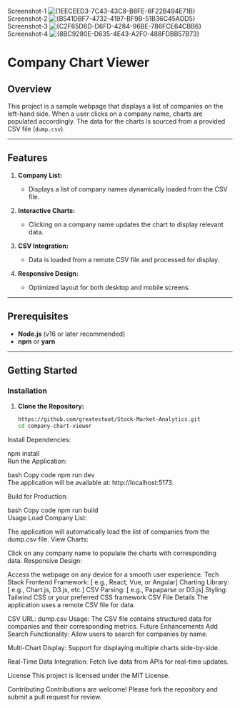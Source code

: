 Screenshot-1
![{1EECEED3-7C43-43C8-B8FE-6F22B494E71B}](https://github.com/user-attachments/assets/ac0b43a0-f036-467e-97f9-85dfa1459d4a)
Screenshot-2
![{B541DBF7-4732-4197-BF9B-51B36C45ADD5}](https://github.com/user-attachments/assets/7a8033bf-f4f3-46e3-ad60-53edcc59d689)
Screenshot-3
![{C2F65D6D-D6FD-4284-96BE-786FCE64CBB6}](https://github.com/user-attachments/assets/a8367253-91c8-4d55-817b-e0670a4260c1)
Screenshot-4
![{8BC9280E-D635-4E43-A2F0-488FDBB57B73}](https://github.com/user-attachments/assets/3f9a6d4f-2ea5-4809-8762-3fd3b853c36c)
# Company Chart Viewer  

## Overview  
This project is a sample webpage that displays a list of companies on the left-hand side. When a user clicks on a company name, charts are populated accordingly. The data for the charts is sourced from a provided CSV file (`dump.csv`).  

---

## Features  

1. **Company List:**  
   - Displays a list of company names dynamically loaded from the CSV file.  

2. **Interactive Charts:**  
   - Clicking on a company name updates the chart to display relevant data.  

3. **CSV Integration:**  
   - Data is loaded from a remote CSV file and processed for display.  

4. **Responsive Design:**  
   - Optimized layout for both desktop and mobile screens.  

---

## Prerequisites  

- **Node.js** (v16 or later recommended)  
- **npm** or **yarn**  

---

## Getting Started  

### Installation  

1. **Clone the Repository:**  
   ```bash  
   https://github.com/greatestoat/Stock-Market-Analytics.git
   cd company-chart-viewer  
Install Dependencies:


npm install  
Run the Application:

bash
Copy code
npm run dev  
The application will be available at: http://localhost:5173.

Build for Production:

bash
Copy code
npm run build  
Usage
Load Company List:

The application will automatically load the list of companies from the dump.csv file.
View Charts:

Click on any company name to populate the charts with corresponding data.
Responsive Design:

Access the webpage on any device for a smooth user experience.
Tech Stack
Frontend Framework: [ e.g., React, Vue, or Angular]
Charting Library: [ e.g., Chart.js, D3.js, etc.]
CSV Parsing: [ e.g., Papaparse or D3.js]
Styling: Tailwind CSS or your preferred CSS framework
CSV File Details
The application uses a remote CSV file for data.

CSV URL: dump.csv
Usage:
The CSV file contains structured data for companies and their corresponding metrics.
Future Enhancements
Add Search Functionality:
Allow users to search for companies by name.

Multi-Chart Display:
Support for displaying multiple charts side-by-side.

Real-Time Data Integration:
Fetch live data from APIs for real-time updates.

License
This project is licensed under the MIT License.

Contributing
Contributions are welcome! Please fork the repository and submit a pull request for review.







